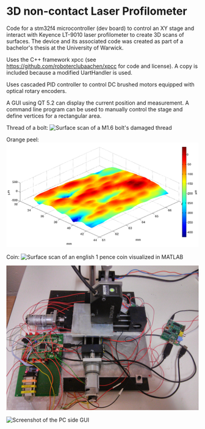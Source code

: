 3D non-contact Laser Profilometer
==================

Code for a stm32f4 microcontroller (dev board) to control an XY stage and interact with Keyence LT-9010 laser profilometer to create 3D scans of surfaces. The device and its associated code was created as part of a bachelor's thesis at the University of Warwick.

Uses the C++ framework xpcc (see https://github.com/roboterclubaachen/xpcc for code and license). A copy is included because a modified UartHandler is used.

Uses cascaded PID controller to control DC brushed motors equipped with optical rotary encoders.

A GUI using QT 5.2 can display the current position and measurement. A command line program can be used to manually control the stage and define vertices for a rectangular area.


Thread of a bolt:
![Surface scan of a M1.6 bolt's damaged thread](https://raw.githubusercontent.com/jrahlf/Laser-Profilometer/master/images/bolt.png)

Orange peel:
![Surface of an orange peel](https://raw.githubusercontent.com/jrahlf/3D-Non-Contact-Laser-Profilometer/master/images/orangePeel.png)

Coin:
![Surface scan of an english 1 pence coin visualized in MATLAB](https://raw.githubusercontent.com/jrahlf/Laser-Profilometer/master/images/coinScan.png)

![Photograph of the built system](https://raw.githubusercontent.com/jrahlf/3D-Non-Contact-Laser-Profilometer/master/images/1.jpg)

![Screenshot of the PC side GUI](https://raw.githubusercontent.com/jrahlf/Laser-Profilometer/master/images/pcGui.png)

